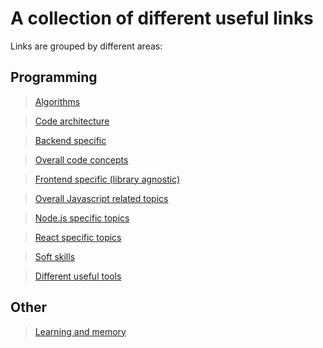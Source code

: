 # A collection of different useful links 

Links are grouped by different areas:

## Programming
> [Algorithms](programming/algorithms/README.md)

> [Code architecture](programming/architecture/README.md)

> [Backend specific](programming/backend/README.md)

> [Overall code concepts](programming/code-concepts/README.md)

> [Frontend specific (library agnostic)](programming/frontend/README.md)

> [Overall Javascript related topics](programming/javascript/README.md)

> [Node.js specific topics](programming/node/README.md)

> [React specific topics](programming/react/README.md)

> [Soft skills](programming/soft-skills/README.md)

> [Different useful tools](programming/tools/README.md)


## Other

> [Learning and memory](./other/memory-and-learning/Readme.md)